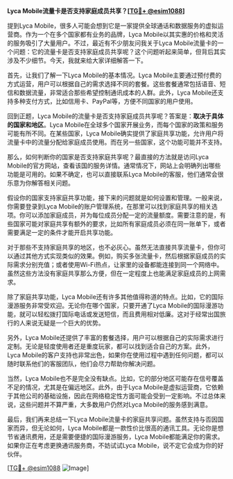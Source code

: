 **Lyca Mobile流量卡是否支持家庭成员共享？[[TG💪+ @esim1088](https://t.me/s/esim1088)]**

提到Lyca Mobile，很多人可能会想到它是一家提供全球通话和数据服务的虚拟运营商。作为一个在多个国家都有业务的品牌，Lyca Mobile以其实惠的价格和灵活的服务吸引了大量用户。不过，最近有不少朋友问我关于Lyca Mobile流量卡的一个问题：它的流量卡是否支持家庭成员共享呢？这个问题听起来简单，但背后其实涉及不少细节。今天，我就来给大家详细解答一下。

首先，让我们了解一下Lyca Mobile的基本情况。Lyca Mobile主要通过预付费的方式运营，用户可以根据自己的需求选择不同的套餐。这些套餐通常包括语音、短信和数据流量，非常适合那些希望控制通讯成本的人群。此外，Lyca Mobile还支持多种支付方式，比如信用卡、PayPal等，方便不同国家的用户使用。

回到正题，Lyca Mobile的流量卡是否支持家庭成员共享呢？答案是：**取决于具体的国家和地区**。Lyca Mobile在全球多个国家开展业务，而每个国家的政策和服务可能有所不同。在某些国家，Lyca Mobile确实提供了家庭共享功能，允许用户将流量卡中的流量分配给家庭成员使用。而在另一些国家，这个功能可能并不支持。

那么，如何判断你的国家是否支持家庭共享呢？最直接的方法就是访问Lyca Mobile的官方网站，查看该国的服务详情。通常情况下，网站上会明确列出哪些功能是可用的。如果不确定，也可以直接联系Lyca Mobile的客服，他们通常会很乐意为你解答相关问题。

假设你的国家支持家庭共享功能，接下来的问题就是如何设置和管理。一般来说，你需要登录到Lyca Mobile的账户管理系统，在那里可以找到家庭共享的相关选项。你可以添加家庭成员，并为每位成员分配一定的流量额度。需要注意的是，有些国家可能对家庭共享有额外的要求，比如所有家庭成员必须在同一账单下，或者需要满足一定的条件才能开启共享功能。

对于那些不支持家庭共享的地区，也不必灰心。虽然无法直接共享流量卡，但你可以通过其他方式实现类似的效果。例如，购买多张流量卡，然后根据家庭成员的实际需求分别充值；或者使用Wi-Fi热点，让家里的设备都能连接到同一个网络中。虽然这些方法没有家庭共享那么方便，但在一定程度上也能满足家庭成员的上网需求。

除了家庭共享功能，Lyca Mobile还有许多其他值得称道的特点。比如，它的国际漫游服务非常受欢迎。无论你在哪个国家，只要开通了Lyca Mobile的国际漫游功能，就可以轻松拨打国际电话或发送短信，而且费用相对低廉。这对于经常出国旅行的人来说无疑是一个巨大的优势。

另外，Lyca Mobile还提供了丰富的套餐选择，用户可以根据自己的实际需求进行定制。无论是轻度使用者还是重度玩家，都可以找到适合自己的方案。此外，Lyca Mobile的客户支持也非常出色，如果你在使用过程中遇到任何问题，都可以随时联系他们的客服团队，他们会尽力帮助你解决问题。

当然，Lyca Mobile也不是完全没有缺点。比如，它的部分地区可能存在信号覆盖不足的情况，尤其是在偏远地区。此外，由于Lyca Mobile是虚拟运营商，它依赖于其他公司的基础设施，因此在网络稳定性方面可能会受到一定影响。不过总体来说，这些问题并不算严重，大多数用户仍然对Lyca Mobile的服务感到满意。

最后，我们再来总结一下Lyca Mobile流量卡的家庭共享问题。虽然支持与否因国家而异，但无论如何，Lyca Mobile都是一款性价比很高的通讯工具。无论你是想节省通讯费用，还是需要便捷的国际漫游服务，Lyca Mobile都能满足你的需求。如果你正在考虑更换通讯服务商，不妨试试Lyca Mobile，说不定它会成为你的好伙伴。

[[TG💪+ @esim1088](https://t.me/s/esim1088) ![Image](https://i.postimg.cc/4NQfJmqS/Snipaste-2025-05-13-00-14-12.png)]